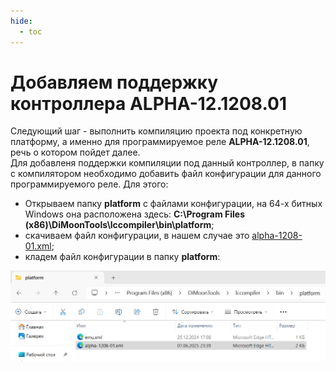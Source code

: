 ```yaml
---
hide:
  - toc
---
```

# Добавляем поддержку контроллера **ALPHA-12.1208.01**
Следующий шаг - выполнить компиляцию проекта под конкретную платформу, а именно для программируемое реле **ALPHA-12.1208.01**, речь о котором пойдет далее.  
Для добавленя поддержки компиляции под данный контроллер, в папку с компилятором необходимо добавить файл конфигурации для данного программируемого реле. Для этого:  

- Открываем папку **platform** с файлами конфигурации, на 64-х битных Windows она расположена здесь: **C:\Program Files (x86)\DiMoonTools\lccompiler\bin\platform**;
- скачиваем файл конфигурации, в нашем случае это <a href="/quickstart/alpha-1208-01.xml" download>alpha-1208-01.xml</a>; 
- кладем файл конфигурации в папку **platform**:
  
![Изображение](dir_platform.PNG)

